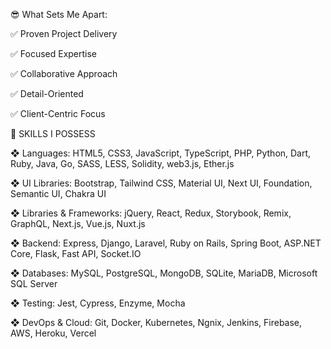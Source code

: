 😎 What Sets Me Apart:

✅ Proven Project Delivery

✅ Focused Expertise

✅ Collaborative Approach

✅ Detail-Oriented

✅ Client-Centric Focus

💎 SKILLS I POSSESS

❖ Languages: HTML5, CSS3, JavaScript, TypeScript, PHP, Python, Dart, Ruby, Java, Go, SASS, LESS, Solidity, web3.js, Ether.js

❖ UI Libraries: Bootstrap, Tailwind CSS, Material UI, Next UI, Foundation, Semantic UI, Chakra UI

❖ Libraries & Frameworks: jQuery, React, Redux, Storybook, Remix, GraphQL, Next.js, Vue.js, Nuxt.js

❖ Backend: Express, Django, Laravel, Ruby on Rails, Spring Boot, ASP.NET Core, Flask, Fast API, Socket.IO

❖ Databases: MySQL, PostgreSQL, MongoDB, SQLite, MariaDB, Microsoft SQL Server

❖ Testing: Jest, Cypress, Enzyme, Mocha

❖ DevOps & Cloud: Git, Docker, Kubernetes, Ngnix, Jenkins, Firebase, AWS, Heroku, Vercel
